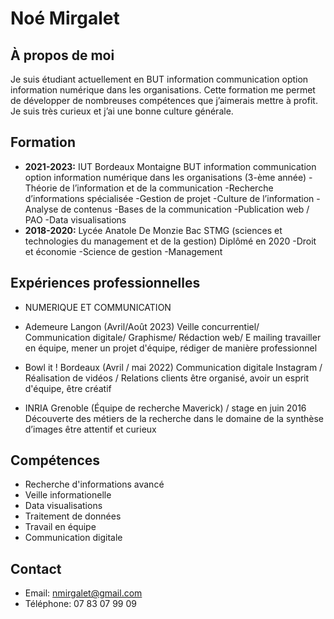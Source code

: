 # Noé Mirgalet

## À propos de moi
Je suis étudiant actuellement en BUT information communication option information numérique dans les organisations.
Cette formation me permet de développer de nombreuses compétences que j’aimerais mettre à profit. Je suis très curieux et j’ai une bonne culture générale.

## Formation
- **2021-2023:** IUT Bordeaux Montaigne
BUT information communication option information
 numérique dans les organisations (3-ème année)
-Théorie de l’information et de la communication
-Recherche d’informations spécialisée
-Gestion de projet
-Culture de l’information
-Analyse de contenus
-Bases de la communication
-Publication web / PAO
-Data visualisations
- **2018-2020:** Lycée Anatole De Monzie 
Bac STMG (sciences et technologies du management 
et de la gestion)
Diplômé en 2020
-Droit et économie
-Science de gestion
-Management

## Expériences professionnelles
- NUMERIQUE ET COMMUNICATION

- Ademeure Langon
(Avril/Août 2023)
Veille concurrentiel/ Communication digitale/ Graphisme/ Rédaction web/ E mailing
travailler en équipe, mener un projet d'équipe, rédiger de manière professionnel

- Bowl it ! Bordeaux
(Avril / mai 2022)
Communication digitale Instagram / Réalisation de vidéos / 
Relations clients
être organisé, avoir un esprit d'équipe, être créatif

- INRIA Grenoble
(Équipe de recherche Maverick) / stage en juin 2016
Découverte des métiers de la recherche dans le domaine de la 
synthèse d’images
être attentif et curieux

## Compétences
- Recherche d'informations avancé 
- Veille informationelle
- Data visualisations
- Traitement de données
- Travail en équipe
- Communication digitale

## Contact
- Email: nmirgalet@gmail.com
- Téléphone: 07 83 07 99 09
